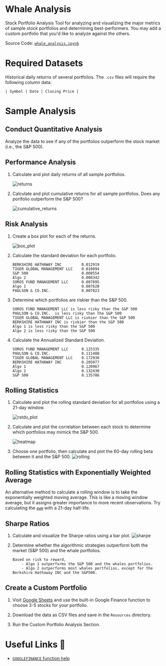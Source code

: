 # Whale Analysis

Stock Portfolio Analysis Tool for analyzing and visualizing the major metrics of sample stock portfolios and determining best-performers. You may add a custom portfolio that you'd like to analyze against the others.

Source Code: [`whale_analysis.ipynb`](whale_analysis.ipynb)

# Required Datasets

Historical daily returns of several portfolios. The `.csv` files will require the following column data:

    | Symbol | Date | Closing Price |

# Sample Analysis

## Conduct Quantitative Analysis

Analyze the data to see if any of the portfolios outperform the stock market (i.e., the S&P 500).

## Performance Analysis

1. Calculate and plot daily returns of all sample portfolios.

    ![returns](Images/returns_plot.jpeg)

2. Calculate and plot cumulative returns for all sample portfolios. Does any portfolio outperform the S&P 500?

    ![cumulative_returns](Images/cumulative_returns_plot.jpeg)

## Risk Analysis

1. Create a box plot for each of the returns.

    ![box_plot](Images/box_plot.jpeg)

2. Calculate the standard deviation for each portfolio.

    ```
    BERKSHIRE HATHAWAY INC         0.012919
    TIGER GLOBAL MANAGEMENT LLC    0.010894
    S&P 500                        0.008554
    Algo 2                         0.008342
    SOROS FUND MANAGEMENT LLC      0.007895
    Algo 1                         0.007620
    PAULSON & CO.INC.              0.007023
    ```

3. Determine which portfolios are riskier than the S&P 500.

    ```
    SOROS FUND MANAGEMENT LLC is less risky than the S&P 500
    PAULSON & CO.INC.  is less risky than the S&P 500
    TIGER GLOBAL MANAGEMENT LLC is riskier than the S&P 500
    BERKSHIRE HATHAWAY INC is riskier than the S&P 500
    Algo 1 is less risky than the S&P 500
    Algo 2 is less risky than the S&P 500
    ```

4. Calculate the Annualized Standard Deviation.

    ```
    SOROS FUND MANAGEMENT LLC      0.125335
    PAULSON & CO.INC.              0.111488
    TIGER GLOBAL MANAGEMENT LLC    0.172936
    BERKSHIRE HATHAWAY INC         0.205077
    Algo 1                         0.120967
    Algo 2                         0.132430
    S&P 500                        0.135786
    ```

## Rolling Statistics

1. Calculate and plot the rolling standard deviation for all portfolios using a 21-day window.

    ![rstdv_plot](Images/rstdv_plot.jpeg)

2. Calculate and plot the correlation between each stock to determine which portfolios may mimick the S&P 500.

    ![heatmap](Images/heatmap.jpeg)

3. Choose one portfolio, then calculate and plot the 60-day rolling beta between it and the S&P 500.
    ![rolling](Images/rolling_beta_plot.jpeg)

## Rolling Statistics with Exponentially Weighted Average

An alternative method to calculate a rolling window is to take the exponentially weighted moving average. This is like a moving window average, but it assigns greater importance to more recent observations. Try calculating the [`ewm`](https://pandas.pydata.org/pandas-docs/stable/reference/api/pandas.DataFrame.ewm.html) with a 21-day half-life.

## Sharpe Ratios

1. Calculate and visualize the Sharpe ratios using a bar plot.
    ![sharpe](Images/sharpe_ratios_plot.jpeg)

2. Determine whether the algorithmic strategies outperform both the market (S&P 500) and the whale portfolios.

    ```
    Based on risk to reward,
        - Algo 1 outperforms the S&P 500 and the whales portfolios.
        - Algo 2 outperforms most whales portfolios, except for the Berkshire Hathaway INC and the S&P500.
    ```

## Create a Custom Portfolio

1. Visit [Google Sheets](https://docs.google.com/spreadsheets/) and use the built-in Google Finance function to choose 3-5 stocks for your portfolio.

2. Download the data as CSV files and save in the `Resources` directory.

3. Run the Custom Portfolio Analysis Section.

# Useful Links 📝

* [`GOOGLEFINANCE` function help](https://support.google.com/docs/answer/3093281)
